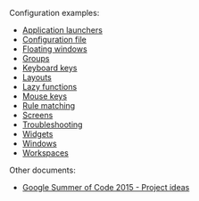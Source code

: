 Configuration examples:

- [Application launchers](app-launchers.md)
- [Configuration file](/config)
- [Floating windows](/floating-windows)
- [Groups](/groups)
- [Keyboard keys](/keys)
- [Layouts](/layouts)
- [Lazy functions](/lazy)
- [Mouse keys](/mouse)
- [Rule matching](/rule-matching)
- [Screens](/screens)
- [Troubleshooting](/troubleshooting)
- [Widgets](/widgets)
- [Windows](/windows)
- [Workspaces](/workspaces)

Other documents:

- [Google Summer of Code 2015 - Project ideas](/gsoc-2015-project-ideas.)
